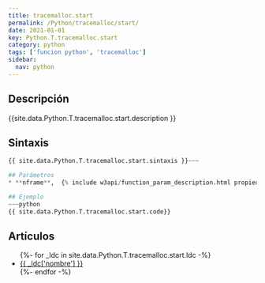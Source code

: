 ```yaml
---
title: tracemalloc.start
permalink: /Python/tracemalloc/start/
date: 2021-01-01
key: Python.T.tracemalloc.start
category: python
tags: ['funcion python', 'tracemalloc']
sidebar: 
  nav: python
---
```


## Descripción
{{site.data.Python.T.tracemalloc.start.description }}

## Sintaxis
~~~python
{{ site.data.Python.T.tracemalloc.start.sintaxis }}~~~

## Parámetros
* **nframe**,  {% include w3api/function_param_description.html propiedad=site.data.Python.T.tracemalloc.start valor="nframe" %}

## Ejemplo
~~~python
{{ site.data.Python.T.tracemalloc.start.code}}
~~~

## Artículos
<ul>
{%- for _ldc in site.data.Python.T.tracemalloc.start.ldc -%}
   <li>
       <a href="{{_ldc['url'] }}">{{ _ldc['nombre'] }}</a>
   </li>
{%- endfor -%}
</ul>

